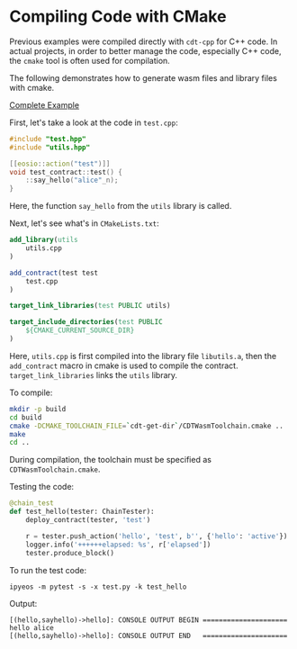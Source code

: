 # Compiling Code with CMake

Previous examples were compiled directly with `cdt-cpp` for C++ code. In actual projects, in order to better manage the code, especially C++ code, the `cmake` tool is often used for compilation.

The following demonstrates how to generate wasm files and library files with cmake.

[Complete Example](https://github.com/learnforpractice/cppscdk-book/tree/master/examples/hello-cmake)

First, let's take a look at the code in `test.cpp`:

```cpp
#include "test.hpp"
#include "utils.hpp"

[[eosio::action("test")]]
void test_contract::test() {
    ::say_hello("alice"_n);
}
```

Here, the function `say_hello` from the `utils` library is called.

Next, let's see what's in `CMakeLists.txt`:

```cmake
add_library(utils
    utils.cpp
)

add_contract(test test
    test.cpp
)

target_link_libraries(test PUBLIC utils)

target_include_directories(test PUBLIC
    ${CMAKE_CURRENT_SOURCE_DIR}
)
```

Here, `utils.cpp` is first compiled into the library file `libutils.a`, then the `add_contract` macro in cmake is used to compile the contract. `target_link_libraries` links the `utils` library.

To compile:

```bash
mkdir -p build
cd build
cmake -DCMAKE_TOOLCHAIN_FILE=`cdt-get-dir`/CDTWasmToolchain.cmake ..
make
cd ..
```

During compilation, the toolchain must be specified as `CDTWasmToolchain.cmake`.

Testing the code:

```python
@chain_test
def test_hello(tester: ChainTester):
    deploy_contract(tester, 'test')

    r = tester.push_action('hello', 'test', b'', {'hello': 'active'})
    logger.info('++++++elapsed: %s', r['elapsed'])
    tester.produce_block()
```

To run the test code:

```
ipyeos -m pytest -s -x test.py -k test_hello
```

Output:

```
[(hello,sayhello)->hello]: CONSOLE OUTPUT BEGIN =====================
hello alice
[(hello,sayhello)->hello]: CONSOLE OUTPUT END   =====================
```
